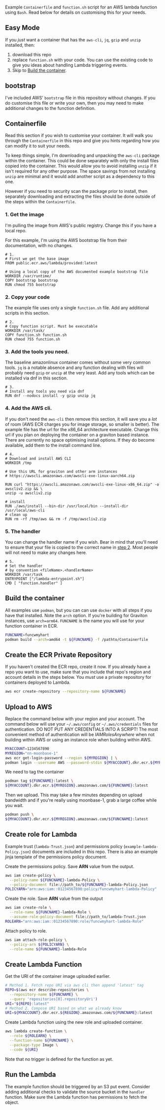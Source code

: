 Example `Containerfile` and `function.sh` script for an AWS lambda function using `Bash`. Read below for details on customising this for your needs.
## Easy Mode
If you _just_ want a container that has the `aws-cli`, `jq`, `gzip`  and `unzip` installed, then: 
1. download this repo 
2. replace `function.sh` with your code. You can use the existing code to give you ideas about handling Lambda triggering events.
3. Skip to [Build the container](#build-the-container).

## bootstrap
I've included AWS' `bootstrap` file in this repository without changes. If you do customise this file or write your own, then you may need to make additional changes to the function definition.

## Containerfile
Read this section if you wish to customise your container. It will walk you through the `Containerfile` in this repo and give you hints regarding how you can modify it to suit your needs.

To keep things simple, I'm downloading and unpacking the `aws-cli` package within the container. This could be done separately with only the install files copied into the container. This would allow you to avoid installing `unzip` if it isn't required for any other purpose. The space savings from not installing `unzip` are minimal and it would add another script as a dependency to this one. 

However if you need to security scan the package prior to install, then separately downloading and extracting the files should be done outside of the steps within the `Containerfile`. 

### 1. Get the image
I'm pulling the image from AWS's public registry. Change this if you have a local repo.

For this example, I'm using the AWS bootstrap file from their documentation, with no changes.
```
# 1.
# First we get the base image
FROM public.ecr.aws/lambda/provided:latest

# Using a local copy of the AWS documented example bootstrap file
WORKDIR /var/runtime/
COPY bootstrap bootstrap
RUN chmod 755 bootstrap
```

### 2. Copy your code
The example file uses only a single `function.sh` file. Add any additional scripts in this section.
```
# 2.
# Copy function script. Must be executable
WORKDIR /var/task/
COPY function.sh function.sh
RUN chmod 755 function.sh
```
### 3. Add the tools you need.
The baseline amazonlinux container comes without some very common tools. `jq` is a notable absence and any function dealing with files will probably need `gzip` or `unzip` at the very least. Add any tools which can be installed via dnf in this section.
```
# 3.
# Install any tools you need via dnf
RUN dnf --nodocs install -y gzip unzip jq
```

### 4. Add the AWS cli.
If you don't need the `aws-cli` then remove this section, it will save you a _lot_ of room (AWS ECR charges you for image storage, so smaller is better). The example file has the url for the x86_64 architecture executable. Change this url if you plan on deploying the container on a graviton based instance. There are currently no space optimising install options. If they do become available, add them to the install command line.
```
# 4.
# Download and install AWS CLI
WORKDIR /tmp

# Use this URL for graviton and other arm instances
# https://awscli.amazonaws.com/awscli-exe-linux-aarch64.zip

RUN curl "https://awscli.amazonaws.com/awscli-exe-linux-x86_64.zip" -o awscliv2.zip && \
unzip -u awscliv2.zip

# install
RUN ./aws/install --bin-dir /usr/local/bin --install-dir /usr/local/aws-cli
# clean up
RUN rm -rf /tmp/aws && rm -f /tmp/awscliv2.zip
```

### 5. The handler
You can change the handler name if you wish. Bear in mind that you'll need to ensure that your file is copied to the correct name in [step 2](#2-copy-your-code). Most people will not need to make any changes here.
```
# 5.
# Set the handler
# by convention <fileName>.<handlerName>
WORKDIR /var/task
ENTRYPOINT ["/lambda-entrypoint.sh"]
CMD [ "function.handler" ]
```
## Build the container
All examples use `podman`, but you can can use `docker` with all steps if you have that installed. Note the `arch` option. If you're building for Graviton instances, use `arch=arm64`. `FUNCNAME` is the name you will use for your function container in ECR.
```Bash
FUNCNAME=funcwmyhart
podman build --arch=amd64 -t ${FUNCNAME} -f /pathto/Containerfile
```
## Create the ECR Private Repository
If you haven't created the ECR repo, create it now. If you already have a repo you want to use, make sure that you include that repo's region and account details in the steps below. You _must_ use a private repository for containers deployed to Lambda.
```bash
aws ecr create-repository --repository-name ${FUNCNAME}
```
## Upload to AWS
Replace the command below with your region and your account. The command below will use your `~/.aws/config` or `~/.aws/credentials` files for authentication. DO NOT PUT ANY CREDENTIALS INTO A SCRIPT! The most convenient method of authentication will be _IAMRolesAnywhere_ when not building within AWS or using an instance role when building within AWS. 
```bash
MYACCOUNT=1234567890
MYREGION="nn-moonbase-1"
aws ecr get-login-password --region ${MYREGION} | \
podman login --username AWS --password-stdin ${MYACCOUNT}.dkr.ecr.${MYREGION}.amazonaws.com
```
We need to tag the container
```bash
podman tag ${FUNCNAME}:latest \
${MYACCOUNT}.dkr.ecr.${MYREGION}.amazonaws.com/${FUNCNAME}:latest
```
Then we upload. This may take a few minutes depending on upload bandwidth and if you're really using moonbase-1, grab a large coffee while you wait.
```bash
podman push \
${MYACCOUNT}.dkr.ecr.${MYREGION}.amazonaws.com/${FUNCNAME}:latest
```
## Create role for Lambda
Example trust (`lambda-Trust.json`) and permissions policy (`example-lambda-Policy.json`) documents are included in this repo. There is also an example jinja template of the permissions policy document.

Create the permissions policy. Save **ARN** value from the output.
```bash
aws iam create-policy \
  --policy-name ${FUNCNAME}-lambda-Policy \
  --policy-document file://path_to/${FUNCNAME}-lambda-Policy.json
POLICYARN="arn:aws:iam::01234567890:policy/funcwmyhart-lambda-Policy"
```
Create the role. Save **ARN** value from the output
```bash
aws iam create-role \
  --role-name ${FUNCNAME}-lambda-Role \
  --assume-role-policy-document file://path_to/lambda-Trust.json
ROLEARN="arn:aws:iam::01234567890:role/funcwmyhart-lambda-Role"
```
Attach policy to role.
```bash
aws iam attach-role-policy \
  --policy-arn ${POLICYARN} \
  --role-name ${FUNCNAME}-lambda-Role
```
## Create Lambda Function
Get the URI of the container image uploaded earlier.
```bash
# Method 1. Fetch repo URI via aws cli then append 'latest' tag
REPO=$(aws ecr describe-repositories \
  --repository-name ${FUNCNAME} \
  --query 'repositories[0].repositoryUri')
URI="${REPO}:latest"
# Method 2. Compose URI based on what we already know
URI=${MYACCOUNT}.dkr.ecr.${REGION}.amazonaws.com/${FUNCNAME}:latest
```
Create Lambda function using the new role and uploaded container.
```bash
aws lambda create-function \
  --role ${ROLEARN} \
  --function-name ${FUNCNAME} \
  --package-type Image \
  --code ${URI}
```
Note that no trigger is defined for the function as yet.

## Run the Lambda
The example function should be triggered by an S3 put event. Consider adding additional checks to validate the source bucket in the `handler` function. Make sure the Lambda function has permissions to fetch the object.